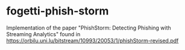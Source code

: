 # fogetti-phish-storm
Implementation of the paper "PhishStorm: Detecting Phishing with Streaming Analytics" found in https://orbilu.uni.lu/bitstream/10993/20053/1/phishStorm-revised.pdf
